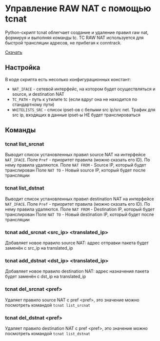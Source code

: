 # Управление RAW NAT с помощью tcnat
Python-скрипт tcnat облегчает создание и удаление правил raw nat, формируя
и выполняя команды tc. TC RAW NAT используется для быстрой трансляции адресов,
не прибегая к conntrack.

[Скачать](http://gitlab.nek0.net/phsm/tcnat/raw/master/tcnat)

## Настройка
В коде скрипта есть несолько конфигурационных констант:
* `NAT_IFACE` - сетевой интерфейс, на котором будет осуществляться и source, и destination NAT
* `TC_PATH` - путь к утилите tc (если вдруг она не находится по стандартному пути)
* `WHITELISTS_SRC` - список ipset-ов с белыми src ip/src net. Трафик для src ip, входящих в данные ipset-ы НЕ будет транслироваться


## Команды
### tcnat list_srcnat
Выводит список установленных правил source NAT на интерфейсе `NAT_IFACE`.
Поле `Pref` - приоритет правила (можно сказать его ID). По нему правила удаляются.
Поле `NAT FROM` - Source IP, который будет транслирован
Поле `NAT TO` - Новый source IP, который будет после трансляции

### tcnat list_dstnat
Выводит список установленных правил destination NAT на интерфейсе `NAT_IFACE`.
Поле `Pref` - приоритет правила (можно сказать его ID). По нему правила удаляются.
Поле `NAT FROM` - Destination IP, который будет транслирован
Поле `NAT TO` - Новый destination IP, который будет после трансляции

### tcnat add_srcnat &lt;src_ip&gt; &lt;translated_ip&gt;
Добавляет новое правило source NAT: адрес отправки пакета будет заменён с src_ip на translated_ip

### tcnat add_dstnat &lt;dst_ip&gt; &lt;translated_ip&gt;
Добавляет новое правило destination NAT: адрес назначения пакета будет заменён с dst_ip на translated_ip

### tcnat del_srcnat &lt;pref&gt;
Удаляет правило source NAT с pref &lt;pref&gt;, это значение можно посмотреть командой `tcnat list_srcnat`

### tcnat del_dstnat &lt;pref&gt;
Удаляет правило destination NAT с pref &lt;pref&gt;, это значение можно посмотреть командой `tcnat list_dstnat`
